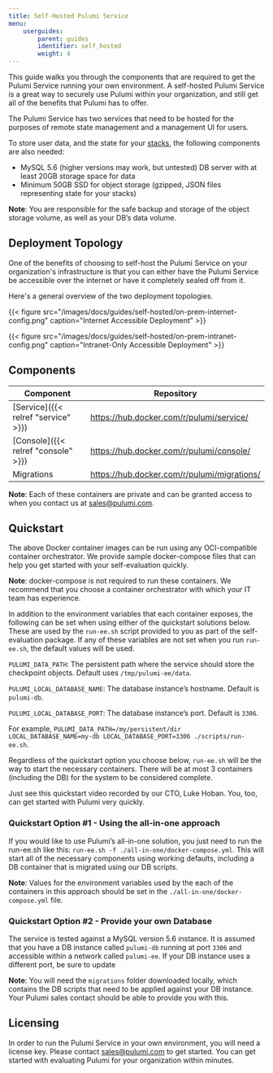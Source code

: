 ```yaml
---
title: Self-Hosted Pulumi Service
menu:
    userguides:
        parent: guides
        identifier: self_hosted
        weight: 4
---
```


This guide walks you through the components that are required to get the Pulumi Service running your own environment. A self-hosted Pulumi Service is a great way to securely use Pulumi within your organization, and still get all of the benefits that Pulumi has to offer.

<!--more-->

The Pulumi Service has two services that need to be hosted for the purposes of remote state management and a management UI for users.

To store user data, and the state for your [stacks](https://www.pulumi.com/docs/intro/concepts/stack/), the following components are also needed:

* MySQL 5.6 (higher versions may work, but untested) DB server with at least 20GB storage space for data
* Minimum 50GB SSD for object storage (gzipped, JSON files representing state for your stacks)

**Note**: You are responsible for the safe backup and storage of the object storage volume, as well as your DB’s data volume.

## Deployment Topology

One of the benefits of choosing to self-host the Pulumi Service on your organization's infrastructure is that you can either have the Pulumi Service be accessible over the internet or have it completely sealed off from it.

Here's a general overview of the two deployment topologies.

{{< figure src="/images/docs/guides/self-hosted/on-prem-internet-config.png" caption="Internet Accessible Deployment" >}}

{{< figure src="/images/docs/guides/self-hosted/on-prem-intranet-config.png" caption="Intranet-Only Accessible Deployment" >}}

## Components

| Component | Repository |
| --------- | ---------- |
| [Service]({{< relref "service" >}}) | https://hub.docker.com/r/pulumi/service/ |
| [Console]({{< relref "console" >}}) |	https://hub.docker.com/r/pulumi/console/ |
| Migrations | https://hub.docker.com/r/pulumi/migrations/ |

**Note**: Each of these containers are private and can be granted access to when you contact us at [sales@pulumi.com](mailto:sales@pulumi.com).

## Quickstart

The above Docker container images can be run using any OCI-compatible container orchestrator. We provide sample docker-compose files that can help you get started with your self-evaluation quickly.

**Note**: docker-compose is not required to run these containers. We recommend that you choose a container orchestrator with which your IT team has experience.

In addition to the environment variables that each container exposes, the following can be set when using either of the quickstart solutions below. These are used by the `run-ee.sh` script provided to you as part of the self-evaluation package. If any of these variables are not set when you run `run-ee.sh`, the default values will be used.

`PULUMI_DATA_PATH`: The persistent path where the service should store the checkpoint objects. Default uses `/tmp/pulumi-ee/data`.

`PULUMI_LOCAL_DATABASE_NAME`: The database instance’s hostname. Default is `pulumi-db`.

`PULUMI_LOCAL_DATABASE_PORT`: The database instance’s port. Default is `3306`.

For example, `PULUMI_DATA_PATH=/my/persistent/dir LOCAL_DATABASE_NAME=my-db LOCAL_DATABASE_PORT=3306 ./scripts/run-ee.sh`.

Regardless of the quickstart option you choose below, `run-ee.sh` will be the way to start the necessary containers. There will be at most 3 containers (including the DB) for the system to be considered complete.

Just see this quickstart video recorded by our CTO, Luke Hoban. You, too, can get started with Pulumi very quickly.

<!--INSERT YOUTUBE LINK-->

### Quickstart Option #1 - Using the all-in-one approach

If you would like to use Pulumi’s all-in-one solution, you just need to run the run-ee.sh like this: `run-ee.sh -f ./all-in-one/docker-compose.yml`. This will start all of the necessary components using working defaults, including a DB container that is migrated using our DB scripts.

**Note**: Values for the environment variables used by the each of the containers in this approach should be set in the `./all-in-one/docker-compose.yml` file.

### Quickstart Option #2 - Provide your own Database

The service is tested against a MySQL version 5.6 instance. It is assumed that you have a DB instance called `pulumi-db` running at port `3306` and accessible within a network called `pulumi-ee`. If your DB instance uses a different port, be sure to update 

**Note**: You will need the `migrations` folder downloaded locally, which contains the DB scripts that need to be applied against your DB instance. Your Pulumi sales contact should be able to provide you with this.

## Licensing

In order to run the Pulumi Service in your own environment, you will need a license key. Please contact [sales@pulumi.com](mailto:sales@pulumi.com) to get started. You can get started with evaluating Pulumi for your organization within minutes.

